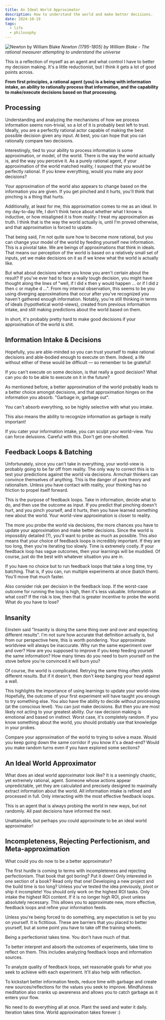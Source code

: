 ```yaml
---
title: An Ideal World Approximator
description: How to understand the world and make better decisions.
date: 2024-10-19
tags:
  - life
  - philosophy
---
```


![Newton by William Blake](https://upload.wikimedia.org/wikipedia/commons/thumb/0/0e/Newton-WilliamBlake.jpg/960px-Newton-WilliamBlake.jpg)
*Newton (1795-1805) by William Blake - The rational measurer attempting to understand the universe*

This is a reflection of myself as an agent and what control I have to better my decision making. It's a little reductionist, but I think it gets a lot of good points across.

**From first principles, a rational agent (you) is a being with information intake, an ability to rationally process that information, and the capability to make/execute decisions based on that processing.**

## Processing

Understanding and analyzing the mechanisms of how we process information seems non-trivial, so a lot of it is probably best left to trust. Ideally, you are a perfectly rational actor capable of making the best possible decision given any input. At best, you can hope that you can rationally compare two decisions.

Interestingly, tied to your ability to process information is some approximation, or model, of the world. There is the way the world actually is, and the way you perceive it. As a purely rational agent, if your approximation of the world matched reality, I suspect that you would be perfectly rational. If you knew everything, would you make any poor decisions?

Your approximation of the world also appears to change based on the information you are given. If you get pinched and it hurts, you'll think that pinching is a thing that hurts.

Additionally, at least for me, this approximation comes to me as an ideal. In my day-to-day life, I don't think twice about whether what I know is inductive, or how misaligned it is from reality: I treat my approximation as truth. I think that is the way the world actually is, until I'm proved otherwise, and that approximation is forced to update.

That being said, I'm not quite sure how to become more rational, but you can change your model of the world by feeding yourself new information. This is a pivotal take. We are beings of approximations that think in ideals. That means our perception of the world is based on a relatively small set of inputs, yet we make decisions on it as if we knew what the world is actually like.

But what about decisions where you know you aren't certain about the result? If you've ever had to face a really tough decision, you might have thought along the lines of "well, if I did x then y would happen ... or if I did z then c or maybe d …". From my internal observation, this seems to be you using diverging approximations that occur after you've recognized you haven't gathered enough information. Notably, you're still thinking in terms of ideals (hypothetical world-views), created from previous information intake, and still making predictions about the world based on them.

In short, it's probably pretty hard to make good decisions if your approximation of the world is shit.

## Information Intake & Decisions

Hopefully, you are able-minded so you can trust yourself to make rational decisions and able-bodied enough to execute on them. Indeed, a life without either of these would be difficult — so remember to be grateful!

If you can't execute on some decision, is that really a good decision? What can you do to be able to execute on it in the future?

As mentioned before, a better approximation of the world probably leads to a better choice amongst decisions, and that approximation hinges on the information you absorb. "Garbage in, garbage out".

You can't absorb everything, so be highly selective with what you intake.

This also means the ability to recognize information as garbage is really important!

If you cater your information intake, you can sculpt your world-view. You can force delusions. Careful with this. Don't get one-shotted.

## Feedback Loops & Batching

Unfortunately, since you can't take in everything, your world-view is probably going to be far off from reality. The only way to correct this is to test your predictions against the world via decisions. Armchair thinkers can convince themselves of anything. This is the danger of pure theory and rationalism. Unless you have contact with reality, your thinking has no friction to propel itself forward.

This is the purpose of feedback loops. Take in information, decide what to do, and then use the outcome as input. If you predict that pinching doesn't hurt, and you pinch yourself, and it hurts, then you have learned something new about the world. Your world-view approximation is closer to reality.

The more you probe the world via decisions, the more chances you have to update your approximation and make better decisions. Since the world is impossibly detailed (?), you'll want to probe as much as possible. This also means that your choice of feedback loops is incredibly important. If they are too long, then you're iterating too slowly. Time is extremely costly. If your feedback loop has vague outcomes, then your learnings will be muddied. Of course, just do the best with whatever situation you are in.

If you have no choice but to run feedback loops that take a long time, try batching. That is, if you can, run multiple experiments at once (batch them). You'll move that much faster.

Also consider risk per decision in the feedback loop. If the worst-case outcome for running the loop is high, then it's less valuable. Information at what cost? If the risk is low, then that is greater incentive to probe the world. What do you have to lose?

## Insanity

Einstein said "Insanity is doing the same thing over and over and expecting different results". I'm not sure how accurate that definition actually is, but from our perspective here, this is worth pondering. Your approximate worldview will always be inaccurate. Why run the same experiment over and over? How are you supposed to improve if you keep feeding yourself the same information? How many times do you need to burn yourself on the stove before you're convinced it will burn you?

Of course, the world is complicated. Retrying the same thing often yields different results. But if it doesn't, then don't keep banging your head against a wall.

This highlights the importance of using learnings to update your world-view. Hopefully, the outcome of your first experiment will have taught you enough to try something else. You also have the ability to decide without processing (at the conscious level). You can just make decisions. But then you are most likely not acting to your greatest ability. Our raw decision making is emotional and based on instinct. Worst case, it's completely random. If you know something about the world, you should probably use that knowledge in your probes.

Compare your approximation of the world to trying to solve a maze. Would you keep going down the same corridor if you know it's a dead-end? Would you make random turns even if you have explored some sections?

## An Ideal World Approximator

What does an ideal world approximator look like? It is a seemingly chaotic, yet extremely rational, agent. Someone whose actions appear unpredictable, yet they are calculated and precisely designed to maximally extract information about the world. All information intake is refined and processed in full. Only interacting with the most effective feedback loops.

This is an agent that is always probing the world in new ways, but not randomly. All past decisions have informed the next.

Unattainable, but perhaps you could approximate to be an ideal world approximator!

## Incompleteness, Rejecting Perfectionism, and Meta-approximation

What could you do now to be a better approximator?

The first hurdle is coming to terms with incompleteness and rejecting perfectionism. That book that got boring? Put it down! Only interested in one section of a book? Read only that one! Developing a new project and the build time is too long? Unless you've tested the idea previously, pivot or ship it incomplete! You should only work on the highest ROI tasks. Only intake the highest ROI content. If it is no longer high ROI, pivot unless absolutely necessary. This allows you to approximate new, more effective, feedback loops and refine your information feeds.

Unless you're being forced to do something, any expectation is set by you on yourself. It is fictitious. These are barriers that you placed to better yourself, but at some point you have to take off the training wheels. 

Being a perfectionist takes time. You don't have much of that.

To better interpret and absorb the outcomes of experiments, take time to reflect on them. This includes analyzing feedback loops and information sources.

To analyze quality of feedback loops, set reasonable goals for what you seek to achieve with each experiment. It'll also help with reflection.

To kickstart better information feeds, reduce time with garbage and create new sources/reflections for the values you seek to improve. Mindfulness meditation also cranks up awareness and allows you to catch garbage as it enters your flow. 

No need to do everything all at once. Plant the seed and water it daily. Iteration takes time. World approximation takes forever :)